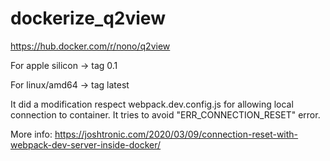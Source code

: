 # dockerize_q2view

https://hub.docker.com/r/nono/q2view

For apple silicon -> tag 0.1

For linux/amd64 -> tag latest

It did a modification respect webpack.dev.config.js for allowing local connection to container. It tries to avoid "ERR_CONNECTION_RESET" error.

More info: https://joshtronic.com/2020/03/09/connection-reset-with-webpack-dev-server-inside-docker/
